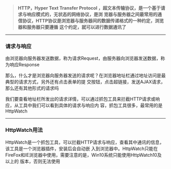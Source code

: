 >**HTTP，Hyper Text Transfer Protocol ，超文本传输协议，是一个基于请求与响应模式的，无状态的网络协议，是浏**
>**览器与服务器之间最常用的通信协议，HTTP协议是浏览器与服务器间的数据传递格式的一种约定，浏览器和服务器只要遵循**
>**这个约定，就可以进行数据通讯了**
    
---

 ### 请求与响应
    
由浏览器向服务器发送数据，称为请求Request，由服务器向浏览器发送数据，称为响应Response
    
那么，什么才是浏览器向服务器发送的请求呢？在浏览器地址栏通过地址访问是最典型的请求方式，另外还有点击表单的提
交按钮，点击超链接，发送AJAX请求，那么还有其他形式的请求吗

我们要查看地址栏所发出的请求详情，可以通过抓包工具来拦截HTTP请求或响应，从工具中我们可以看到具体的请求与响应内
容，抓包工具很多，最常用的是HttpWatch
    
---
 
 ### HttpWatch用法
    
HttpWatch是一个抓包工具，可以拦截HTTP请求与响应，查看其中通讯的信息，该工具是一个浏览器插件，安装后会自动嵌
入到浏览器中。HttpWatch只能在FireFox和IE浏览器中使用，需要注意的是，Win10系统只能使用HttpWatch10及以上的
版本，否则无法使用